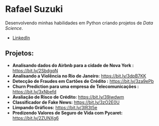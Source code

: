 # Rafael Suzuki

Desenvolvendo minhas habilidades em Python criando projetos de *Data Science*.

* [LinkedIn](https://www.linkedin.com/in/rafael-suzuki-244184209/)

## Projetos:
* **Analisando dados do Airbnb para a cidade de Nova York :** https://bit.ly/2SbdgqN
* **Analisando a Violência no Rio de Janeiro:** https://bit.ly/3dpB7KK
* **Detecção de Fraudes em Cartões de Crédito :** https://bit.ly/3za9ePb
* **Churn Prediction para uma empresa de Telecomunicações :** https://bit.ly/3xNbefd
* **Avaliação de Risco de Crédito:** https://bit.ly/39jwdwm
* **Classificador de Fake News:** https://bit.ly/3zO2E0U
* **Limpando Gráficos:** https://bit.ly/3lR3t5e
* **Predizendo Valores de Seguro de Vida com Pycaret:** https://bit.ly/2ZUNXg6
